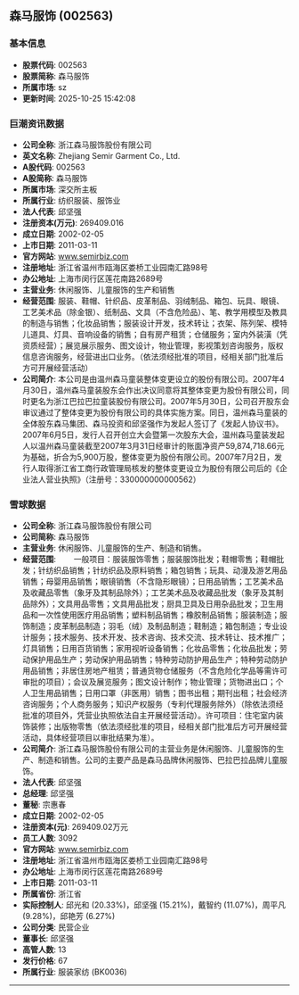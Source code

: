 ## 森马服饰 (002563)

### 基本信息

- **股票代码**: 002563
- **股票简称**: 森马服饰
- **所属市场**: sz
- **更新时间**: 2025-10-25 15:42:08

### 巨潮资讯数据

- **公司全称**: 浙江森马服饰股份有限公司
- **英文名称**: Zhejiang Semir Garment Co., Ltd.
- **A股代码**: 002563
- **A股简称**: 森马服饰
- **所属市场**: 深交所主板
- **所属行业**: 纺织服装、服饰业
- **法人代表**: 邱坚强
- **注册资本(万元)**: 269409.016
- **成立日期**: 2002-02-05
- **上市日期**: 2011-03-11
- **官方网站**: www.semirbiz.com
- **注册地址**: 浙江省温州市瓯海区娄桥工业园南汇路98号
- **办公地址**: 上海市闵行区莲花南路2689号
- **主营业务**: 休闲服饰、儿童服饰的生产和销售
- **经营范围**: 服装、鞋帽、针织品、皮革制品、羽绒制品、箱包、玩具、眼镜、工艺美术品（除金银）、纸制品、文具（不含危险品）、笔、教学用模型及教具的制造与销售；化妆品销售；服装设计开发，技术转让；衣架、陈列架、模特儿道具、灯具、音响设备的销售；自有房产租赁；仓储服务；室内外装潢（凭资质经营）；展览展示服务、图文设计，物业管理，影视策划咨询服务，版权信息咨询服务，经营进出口业务。（依法须经批准的项目，经相关部门批准后方可开展经营活动）
- **公司简介**: 本公司是由温州森马童装整体变更设立的股份有限公司。2007年4月30日，温州森马童装股东会作出决议同意将其整体变更为股份有限公司，同时更名为浙江巴拉巴拉童装股份有限公司。2007年5月30日，公司召开股东会审议通过了整体变更为股份有限公司的具体实施方案。同日，温州森马童装的全体股东森马集团、森马投资和邱坚强作为发起人签订了《发起人协议书》。2007年6月5日，发行人召开创立大会暨第一次股东大会，温州森马童装发起人以温州森马童装截至2007年3月31日经审计的账面净资产59,874,718.66元为基础，折合为5,900万股，整体变更为股份有限公司。2007年7月2日，发行人取得浙江省工商行政管理局核发的整体变更设立为股份有限公司后的《企业法人营业执照》（注册号：330000000000562）

### 雪球数据

- **公司全称**: 浙江森马服饰股份有限公司
- **公司简称**: 森马服饰
- **主营业务**: 休闲服饰、儿童服饰的生产、制造和销售。
- **经营范围**: 　　一般项目：服装服饰零售；服装服饰批发；鞋帽零售；鞋帽批发；针纺织品销售；针纺织品及原料销售；箱包销售；玩具、动漫及游艺用品销售；母婴用品销售；眼镜销售（不含隐形眼镜）；日用品销售；工艺美术品及收藏品零售（象牙及其制品除外）；工艺美术品及收藏品批发（象牙及其制品除外）；文具用品零售；文具用品批发；厨具卫具及日用杂品批发；卫生用品和一次性使用医疗用品销售；塑料制品销售；橡胶制品销售；服装制造；服饰制造；皮革制品制造；羽毛（绒）及制品制造；鞋制造；箱包制造；专业设计服务；技术服务、技术开发、技术咨询、技术交流、技术转让、技术推广；灯具销售；日用百货销售；家用视听设备销售；化妆品零售；化妆品批发；劳动保护用品生产；劳动保护用品销售；特种劳动防护用品生产；特种劳动防护用品销售；非居住房地产租赁；普通货物仓储服务（不含危险化学品等需许可审批的项目）；会议及展览服务；图文设计制作；物业管理；货物进出口；个人卫生用品销售；日用口罩（非医用）销售；图书出租；期刊出租；社会经济咨询服务；个人商务服务；知识产权服务（专利代理服务除外）（除依法须经批准的项目外，凭营业执照依法自主开展经营活动）。许可项目：住宅室内装饰装修；出版物零售（依法须经批准的项目，经相关部门批准后方可开展经营活动，具体经营项目以审批结果为准）。
- **公司简介**: 浙江森马服饰股份有限公司的主营业务是休闲服饰、儿童服饰的生产、制造和销售。公司的主要产品是森马品牌休闲服饰、巴拉巴拉品牌儿童服饰。
- **法人代表**: 邱坚强
- **总经理**: 邱坚强
- **董秘**: 宗惠春
- **成立日期**: 2002-02-05
- **注册资本(元)**: 269409.02万元
- **员工人数**: 3092
- **官方网站**: www.semirbiz.com
- **注册地址**: 浙江省温州市瓯海区娄桥工业园南汇路98号
- **办公地址**: 上海市闵行区莲花南路2689号
- **上市日期**: 2011-03-11
- **所属省份**: 浙江省
- **实际控制人**: 邱光和 (20.33%)，邱坚强 (15.21%)，戴智约 (11.07%)，周平凡 (9.28%)，邱艳芳 (6.27%)
- **公司分类**: 民营企业
- **董事长**: 邱坚强
- **高管人数**: 13
- **发行价格**: 67
- **所属行业**: 服装家纺 (BK0036)

---